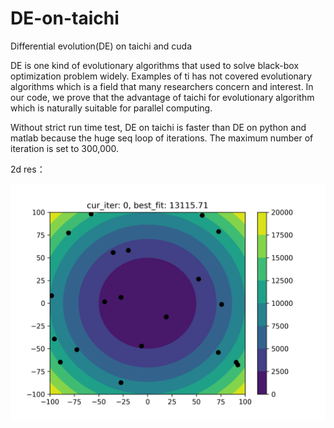 # DE-on-taichi
Differential evolution(DE) on taichi and cuda

DE is one kind of evolutionary algorithms that used to solve black-box optimization problem widely.
Examples of ti has not covered evolutionary algorithms which is a field that many researchers concern and interest.
In our code, we prove that the advantage of taichi for evolutionary algorithm which is naturally suitable for parallel computing.

Without strict run time test, DE on taichi is faster than DE on python and matlab because the huge seq loop of iterations. The maximum number of iteration is set to 300,000.

2d res：

![res](https://github.com/Nanase-Nishino/DE-on-taichi/blob/99c025722a06a61abafe6333ef732d93351930c4/2dres.gif)
